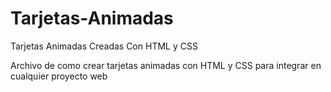 # Tarjetas-Animadas
Tarjetas Animadas Creadas Con HTML y CSS

Archivo de como crear tarjetas animadas con HTML y CSS para integrar en cualquier proyecto web

